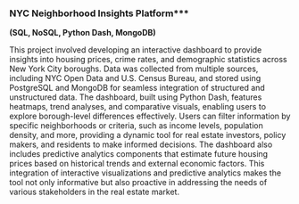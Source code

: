### NYC Neighborhood Insights Platform***  
**(SQL, NoSQL, Python Dash, MongoDB)**  

This project involved developing an interactive dashboard to provide insights into housing prices, crime rates, and demographic statistics across New York City boroughs. Data was collected from multiple sources, including NYC Open Data and U.S. Census Bureau, and stored using PostgreSQL and MongoDB for seamless integration of structured and unstructured data. The dashboard, built using Python Dash, features heatmaps, trend analyses, and comparative visuals, enabling users to explore borough-level differences effectively. Users can filter information by specific neighborhoods or criteria, such as income levels, population density, and more, providing a dynamic tool for real estate investors, policy makers, and residents to make informed decisions. The dashboard also includes predictive analytics components that estimate future housing prices based on historical trends and external economic factors. This integration of interactive visualizations and predictive analytics makes the tool not only informative but also proactive in addressing the needs of various stakeholders in the real estate market.
